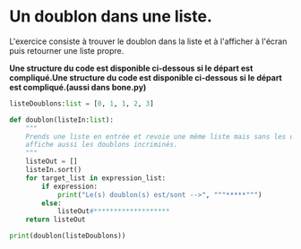 # Un doublon dans une liste.

L'exercice consiste à trouver le doublon dans la liste et à l'afficher à l'écran puis retourner une liste propre.

**Une structure du code est disponible ci-dessous si le départ est compliqué.Une structure du code est disponible ci-dessous si le départ est compliqué.(aussi dans bone.py)**

```python
listeDoublons:list = [0, 1, 1, 2, 3]

def doublon(listeIn:list):
    """
    Prends une liste en entrée et revoie une même liste mais sans les doublons qui y sont présents, 
    affiche aussi les doublons incriminés.
    """
    listeOut = []
    listeIn.sort()
    for target_list in expression_list:
        if expression:
            print("Le(s) doublon(s) est/sont -->", """*****""")
        else:
            listeOut#*******************
    return listeOut

print(doublon(listeDoublons))

```
